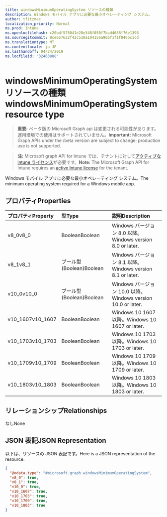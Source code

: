 ```yaml
---
title: windowsMinimumOperatingSystem リソースの種類
description: Windows モバイル アプリに必要な最小オペレーティング システム。
author: tfitzmac
localization_priority: Normal
ms.prod: Intune
ms.openlocfilehash: c20bdf575041e28e348f050f7bad4688f76e1398
ms.sourcegitcommit: 0ce657622f42c510a104156a96bf1f1f040bc1cd
ms.translationtype: MT
ms.contentlocale: ja-JP
ms.lasthandoff: 04/24/2019
ms.locfileid: "32463888"
---
```

# <a name="windowsminimumoperatingsystem-resource-type"></a><span data-ttu-id="677cf-103">windowsMinimumOperatingSystem リソースの種類</span><span class="sxs-lookup"><span data-stu-id="677cf-103">windowsMinimumOperatingSystem resource type</span></span>

> <span data-ttu-id="677cf-104">**重要:** ベータ版の Microsoft Graph api は変更される可能性があります。運用環境での使用はサポートされていません。</span><span class="sxs-lookup"><span data-stu-id="677cf-104">**Important:** Microsoft Graph APIs under the /beta version are subject to change; production use is not supported.</span></span>

> <span data-ttu-id="677cf-105">**注:** Microsoft graph API for Intune では、テナントに対して[アクティブな intune ライセンス](https://go.microsoft.com/fwlink/?linkid=839381)が必要です。</span><span class="sxs-lookup"><span data-stu-id="677cf-105">**Note:** The Microsoft Graph API for Intune requires an [active Intune license](https://go.microsoft.com/fwlink/?linkid=839381) for the tenant.</span></span>

<span data-ttu-id="677cf-106">Windows モバイル アプリに必要な最小オペレーティング システム。</span><span class="sxs-lookup"><span data-stu-id="677cf-106">The minimum operating system required for a Windows mobile app.</span></span>

## <a name="properties"></a><span data-ttu-id="677cf-107">プロパティ</span><span class="sxs-lookup"><span data-stu-id="677cf-107">Properties</span></span>
|<span data-ttu-id="677cf-108">プロパティ</span><span class="sxs-lookup"><span data-stu-id="677cf-108">Property</span></span>|<span data-ttu-id="677cf-109">型</span><span class="sxs-lookup"><span data-stu-id="677cf-109">Type</span></span>|<span data-ttu-id="677cf-110">説明</span><span class="sxs-lookup"><span data-stu-id="677cf-110">Description</span></span>|
|:---|:---|:---|
|<span data-ttu-id="677cf-111">v8_0</span><span class="sxs-lookup"><span data-stu-id="677cf-111">v8_0</span></span>|<span data-ttu-id="677cf-112">Boolean</span><span class="sxs-lookup"><span data-stu-id="677cf-112">Boolean</span></span>|<span data-ttu-id="677cf-113">Windows バージョン 8.0 以降。</span><span class="sxs-lookup"><span data-stu-id="677cf-113">Windows version 8.0 or later.</span></span>|
|<span data-ttu-id="677cf-114">v8_1</span><span class="sxs-lookup"><span data-stu-id="677cf-114">v8_1</span></span>|<span data-ttu-id="677cf-115">ブール型 (Boolean)</span><span class="sxs-lookup"><span data-stu-id="677cf-115">Boolean</span></span>|<span data-ttu-id="677cf-116">Windows バージョン 8.1 以降。</span><span class="sxs-lookup"><span data-stu-id="677cf-116">Windows version 8.1 or later.</span></span>|
|<span data-ttu-id="677cf-117">v10_0</span><span class="sxs-lookup"><span data-stu-id="677cf-117">v10_0</span></span>|<span data-ttu-id="677cf-118">ブール型 (Boolean)</span><span class="sxs-lookup"><span data-stu-id="677cf-118">Boolean</span></span>|<span data-ttu-id="677cf-119">Windows バージョン 10.0 以降。</span><span class="sxs-lookup"><span data-stu-id="677cf-119">Windows version 10.0 or later.</span></span>|
|<span data-ttu-id="677cf-120">v10_1607</span><span class="sxs-lookup"><span data-stu-id="677cf-120">v10_1607</span></span>|<span data-ttu-id="677cf-121">Boolean</span><span class="sxs-lookup"><span data-stu-id="677cf-121">Boolean</span></span>|<span data-ttu-id="677cf-122">Windows 10 1607 以降。</span><span class="sxs-lookup"><span data-stu-id="677cf-122">Windows 10 1607 or later.</span></span>|
|<span data-ttu-id="677cf-123">v10_1703</span><span class="sxs-lookup"><span data-stu-id="677cf-123">v10_1703</span></span>|<span data-ttu-id="677cf-124">Boolean</span><span class="sxs-lookup"><span data-stu-id="677cf-124">Boolean</span></span>|<span data-ttu-id="677cf-125">Windows 10 1703 以降。</span><span class="sxs-lookup"><span data-stu-id="677cf-125">Windows 10 1703 or later.</span></span>|
|<span data-ttu-id="677cf-126">v10_1709</span><span class="sxs-lookup"><span data-stu-id="677cf-126">v10_1709</span></span>|<span data-ttu-id="677cf-127">Boolean</span><span class="sxs-lookup"><span data-stu-id="677cf-127">Boolean</span></span>|<span data-ttu-id="677cf-128">Windows 10 1709 以降。</span><span class="sxs-lookup"><span data-stu-id="677cf-128">Windows 10 1709 or later.</span></span>|
|<span data-ttu-id="677cf-129">v10_1803</span><span class="sxs-lookup"><span data-stu-id="677cf-129">v10_1803</span></span>|<span data-ttu-id="677cf-130">Boolean</span><span class="sxs-lookup"><span data-stu-id="677cf-130">Boolean</span></span>|<span data-ttu-id="677cf-131">Windows 10 1803 以降。</span><span class="sxs-lookup"><span data-stu-id="677cf-131">Windows 10 1803 or later.</span></span>|

## <a name="relationships"></a><span data-ttu-id="677cf-132">リレーションシップ</span><span class="sxs-lookup"><span data-stu-id="677cf-132">Relationships</span></span>
<span data-ttu-id="677cf-133">なし</span><span class="sxs-lookup"><span data-stu-id="677cf-133">None</span></span>

## <a name="json-representation"></a><span data-ttu-id="677cf-134">JSON 表記</span><span class="sxs-lookup"><span data-stu-id="677cf-134">JSON Representation</span></span>
<span data-ttu-id="677cf-135">以下は、リソースの JSON 表記です。</span><span class="sxs-lookup"><span data-stu-id="677cf-135">Here is a JSON representation of the resource.</span></span>
<!-- {
  "blockType": "resource",
  "@odata.type": "microsoft.graph.windowsMinimumOperatingSystem"
}
-->
``` json
{
  "@odata.type": "#microsoft.graph.windowsMinimumOperatingSystem",
  "v8_0": true,
  "v8_1": true,
  "v10_0": true,
  "v10_1607": true,
  "v10_1703": true,
  "v10_1709": true,
  "v10_1803": true
}
```





